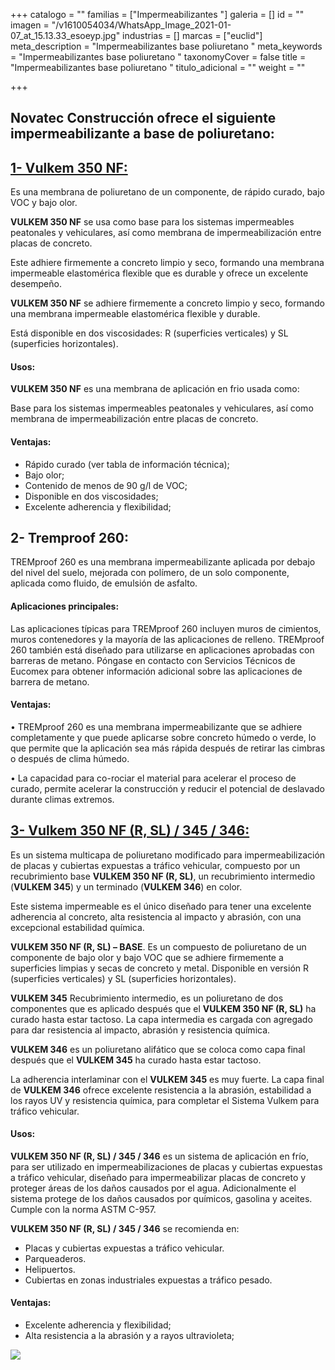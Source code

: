 +++
catalogo = ""
familias = ["Impermeabilizantes  "]
galeria = []
id = ""
imagen = "/v1610054034/WhatsApp_Image_2021-01-07_at_15.13.33_esoeyp.jpg"
industrias = []
marcas = ["euclid"]
meta_description = "Impermeabilizantes base poliuretano "
meta_keywords = "Impermeabilizantes base poliuretano "
taxonomyCover = false
title = "Impermeabilizantes base poliuretano "
titulo_adicional = ""
weight = ""

+++
## Novatec Construcción ofrece el siguiente impermeabilizante a base de poliuretano: 

## [**1- Vulkem 350 NF:**](https://www.toxement.com.co/productos/l%C3%ADneas-especiales/tremco/)

Es una membrana de poliuretano de un componente, de rápido curado, bajo VOC y bajo olor.

**VULKEM 350 NF** se usa como base para los sistemas impermeables peatonales y vehiculares, así como membrana de impermeabilización entre placas de concreto.

Este adhiere firmemente a concreto limpio y seco, formando una membrana impermeable elastomérica flexible que es durable y ofrece un excelente desempeño.

**VULKEM 350 NF** se adhiere firmemente a concreto limpio y seco, formando una membrana impermeable elastomérica flexible y durable.

Está disponible en dos viscosidades: R (superficies verticales) y SL (superficies horizontales).

#### **Usos:**

**VULKEM 350 NF** es una membrana de aplicación en frio usada como:

Base para los sistemas impermeables peatonales y vehiculares, así como membrana de impermeabilización entre placas de concreto.

#### **Ventajas:**

* Rápido curado (ver tabla de información técnica);
* Bajo olor;
* Contenido de menos de 90 g/l de VOC;
* Disponible en dos viscosidades;
* Excelente adherencia y flexibilidad;

## **2- Tremproof 260:**

TREMproof 260 es una membrana impermeabilizante aplicada por debajo del nivel del suelo, mejorada con polímero, de un solo componente, aplicada como fluido, de emulsión de asfalto.

#### **Aplicaciones principales:**

Las aplicaciones típicas para TREMproof 260 incluyen muros de cimientos, muros contenedores y la mayoría de las aplicaciones de relleno. TREMproof 260 también está diseñado para utilizarse en aplicaciones aprobadas con barreras de metano. Póngase en contacto con Servicios Técnicos de Eucomex para obtener información adicional sobre las aplicaciones de barrera de metano.

#### **Ventajas:**

• TREMproof 260 es una membrana impermeabilizante que se adhiere completamente y que puede aplicarse sobre concreto húmedo o verde, lo que permite que la aplicación sea más rápida después de retirar las cimbras o después de clima húmedo. 

• La capacidad para co-rociar el material para acelerar el proceso de curado, permite acelerar la construcción y reducir el potencial de deslavado durante climas extremos.

## [**3- Vulkem 350 NF (R, SL) / 345 / 346:**](https://www.toxement.com.co/productos/l%C3%ADneas-especiales/tremco/)

Es un sistema multicapa de poliuretano modificado para impermeabilización de placas y cubiertas expuestas a tráfico vehicular, compuesto por un recubrimiento base **VULKEM 350 NF (R, SL)**, un recubrimiento intermedio (**VULKEM 345**) y un terminado (**VULKEM 346**) en color.

Este sistema impermeable es el único diseñado para tener una excelente adherencia al concreto, alta resistencia al impacto y abrasión, con una excepcional estabilidad química.

**VULKEM 350 NF (R, SL) – BASE**. Es un compuesto de poliuretano de un componente de bajo olor y bajo VOC que se adhiere firmemente a superficies limpias y secas de concreto y metal. Disponible en versión R (superficies verticales) y SL (superficies horizontales).

**VULKEM 345** Recubrimiento intermedio, es un poliuretano de dos componentes que es aplicado después que el **VULKEM 350 NF (R, SL)** ha curado hasta estar tactoso. La capa intermedia es cargada con agregado para dar resistencia al impacto, abrasión y resistencia química.

**VULKEM 346** es un poliuretano alifático que se coloca como capa final después que el **VULKEM 345** ha curado hasta estar tactoso.

La adherencia interlaminar con el **VULKEM 345** es muy fuerte. La capa final de **VULKEM 346** ofrece excelente resistencia a la abrasión, estabilidad a los rayos UV y resistencia química, para completar el Sistema Vulkem para tráfico vehicular.

#### **Usos:**

**VULKEM 350 NF (R, SL) / 345 / 346** es un sistema de aplicación en frío, para ser utilizado en impermeabilizaciones de placas y cubiertas expuestas a tráfico vehicular, diseñado para impermeabilizar placas de concreto y proteger áreas de los daños causados por el agua. Adicionalmente el sistema protege de los daños causados por químicos, gasolina y aceites. Cumple con la norma ASTM C-957.

**VULKEM 350 NF (R, SL) / 345 / 346** se recomienda en:

* Placas y cubiertas expuestas a tráfico vehicular.
* Parqueaderos.
* Helipuertos.
* Cubiertas en zonas industriales expuestas a tráfico pesado.

#### **Ventajas:**

* Excelente adherencia y flexibilidad;
* Alta resistencia a la abrasión y a rayos ultravioleta;

![](https://res.cloudinary.com/drnun7bay/image/upload/v1610056351/Dise%C3%B1o_sin_t%C3%ADtulo_1_knxvyo.png)